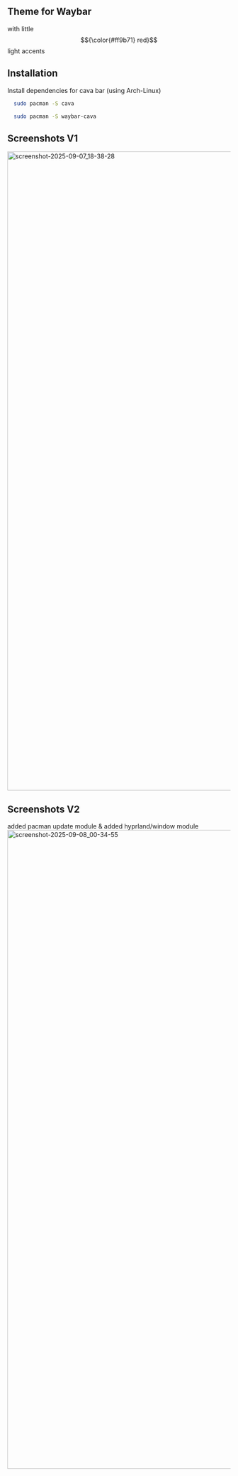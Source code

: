 ## Theme for Waybar

 with little $${\color{#ff9b71} red}$$ light accents

## Installation

Install dependencies for cava bar (using Arch-Linux)

```bash
  sudo pacman -S cava
```
```bash
  sudo pacman -S waybar-cava
```
    
## Screenshots V1

<img width="2560" height="1440" alt="screenshot-2025-09-07_18-38-28" src="https://github.com/user-attachments/assets/16c8b398-d1b3-4519-bcbe-e15ad920c7ff" />

## Screenshots V2
added pacman update module & added hyprland/window module
<img width="2560" height="1440" alt="screenshot-2025-09-08_00-34-55" src="https://github.com/user-attachments/assets/5cdbb695-83fa-47ec-9271-95dbe4691ffe" />

